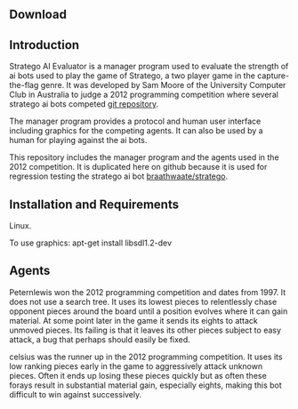Download
--------

Introduction
------------

Stratego AI Evaluator is a manager program used to evaluate
the strength of ai bots used to play the game of Stratego,
a two player game in the capture-the-flag genre.
It was developed by Sam Moore of the University Computer Club
in Australia to judge a 2012 programming competition where
several stratego ai bots competed
[git repository](http://git.ucc.asn.au/?p=progcomp2012.git;a=summary).

The manager program provides a protocol
and human user interface including graphics for
the competing agents.  It can also be used by
a human for playing against the ai bots.

This repository includes the manager program
and the agents used in the 2012 competition.
It is duplicated here on github because it is used
for regression testing the stratego ai bot
[braathwaate/stratego](https://github.com/braathwaate/stratego).

Installation and Requirements
-----------------------------

Linux.  

To use graphics:
apt-get install libsdl1.2-dev

Agents
------

Peternlewis won the 2012 programming competition
and dates from 1997.
It does not use a search tree.
It uses its lowest pieces to relentlessly chase opponent
pieces around the board until a position
evolves where it can gain material.
At some point later in the game it sends its eights
to attack unmoved pieces.
Its failing is that it leaves its other pieces subject to
easy attack,
a bug that perhaps should easily be fixed.

celsius was the runner up in the 2012 programming competition.
It uses its low ranking pieces early in the game
to aggressively attack unknown pieces.
Often it ends up losing these pieces quickly
but as often these forays result in substantial material gain,
especially eights, making this bot difficult to win
against successively. 
